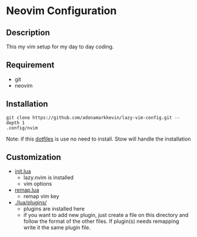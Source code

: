# Neovim Configuration

## Description

This my vim setup for my day to day coding.

## Requirement

- git
- neovim

## Installation

```
git clone https://github.com/adonamarkkevin/lazy-vim-config.git --depth 1
.config/nvim
```

Note: if this [dotfiles](https://github.com/adonamarkkevin/dotfiles.git) is use
no need to install. Stow will handle the installation

## Customization

- [init.lua](./init.lua)
  - lazy.nvim is installed
  - vim options
- [remap.lua](https://github.com/adonamarkkevin/lazy-vim-config/blob/master/lua/remap.lua)
  - remap vim key
- [./lua/plugins/](https://github.com/adonamarkkevin/lazy-vim-config/tree/master/lua/plugins)
  - plugins are installed here
  - if you want to add new plugin, just create a file on this directory and
    follow the format of the other files. If plugin(s) needs remapping write it
    the same plugin file.

